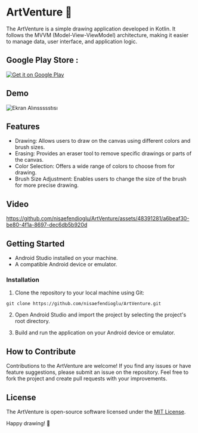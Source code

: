 # ArtVenture 🎨

The ArtVenture is a simple drawing application developed in Kotlin. It follows the MVVM (Model-View-ViewModel) architecture, making it easier to manage data, user interface, and application logic.

## Google Play Store :

[![Get it on Google Play](https://play.google.com/intl/en_us/badges/images/badge_new.png)](https://play.google.com/store/apps/details?id=com.nisaefendioglu.paintapp)


## Demo

![Ekran Alınssssstısı](https://github.com/nisaefendioglu/ArtVenture/assets/48391281/f3b3620a-f767-4ed5-b897-c72f3df02e24)

## Features

- Drawing: Allows users to draw on the canvas using different colors and brush sizes.
- Erasing: Provides an eraser tool to remove specific drawings or parts of the canvas.
- Color Selection: Offers a wide range of colors to choose from for drawing.
- Brush Size Adjustment: Enables users to change the size of the brush for more precise drawing.

## Video

https://github.com/nisaefendioglu/ArtVenture/assets/48391281/a6beaf30-be80-4f1a-8697-dec6db5b920d

## Getting Started

- Android Studio installed on your machine.
- A compatible Android device or emulator.

### Installation

1. Clone the repository to your local machine using Git:

```
git clone https://github.com/nisaefendioglu/ArtVenture.git
```

2. Open Android Studio and import the project by selecting the project's root directory.

3. Build and run the application on your Android device or emulator.

## How to Contribute

Contributions to the ArtVenture are welcome! If you find any issues or have feature suggestions, please submit an issue on the repository. Feel free to fork the project and create pull requests with your improvements.

## License

The ArtVenture is open-source software licensed under the [MIT License](LICENSE).

Happy drawing! 🎨
